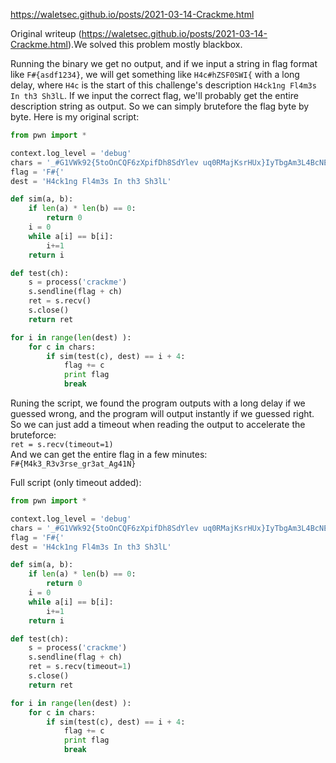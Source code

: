 https://waletsec.github.io/posts/2021-03-14-Crackme.html

Original writeup (https://waletsec.github.io/posts/2021-03-14-Crackme.html).We solved this problem mostly blackbox.

Running the binary we get no output, and if we input a string in flag format
like `F#{asdf1234}`, we will get something like `H4c#hZSF0SWI{` with a long
delay, where `H4c` is the start of this challenge's description `H4ck1ng
Fl4m3s In th3 Sh3lL`. If we input the correct flag, we'll probably get the
entire description string as output. So we can simply brutefore the flag byte
by byte. Here is my original script:

```python  
from pwn import *

context.log_level = 'debug'  
chars = '_#G1VWk92{5toOnCQF6zXpifDh8SdYlev uq0RMajKsrHUx}IyTbgAm3L4BcNEZJ7w'  
flag = 'F#{'  
dest = 'H4ck1ng Fl4m3s In th3 Sh3lL'

def sim(a, b):  
	if len(a) * len(b) == 0:  
		return 0  
	i = 0  
	while a[i] == b[i]:  
		i+=1  
	return i

def test(ch):  
	s = process('crackme')  
	s.sendline(flag + ch)  
	ret = s.recv()  
	s.close()  
	return ret

for i in range(len(dest) ):  
	for c in chars:  
		if sim(test(c), dest) == i + 4:  
			flag += c  
			print flag  
			break  
```  
Runing the script, we found the program outputs with a long delay if we
guessed wrong, and the program will output instantly if we guessed right. So
we can just add a timeout when reading the output to accelerate the
bruteforce:  
`ret = s.recv(timeout=1)`  
And we can get the entire flag in a few minutes:  
`F#{M4k3_R3v3rse_gr3at_Ag41N}`

Full script (only timeout added):  
```python  
from pwn import *

context.log_level = 'debug'  
chars = '_#G1VWk92{5toOnCQF6zXpifDh8SdYlev uq0RMajKsrHUx}IyTbgAm3L4BcNEZJ7w'  
flag = 'F#{'  
dest = 'H4ck1ng Fl4m3s In th3 Sh3lL'

def sim(a, b):  
	if len(a) * len(b) == 0:  
		return 0  
	i = 0  
	while a[i] == b[i]:  
		i+=1  
	return i

def test(ch):  
	s = process('crackme')  
	s.sendline(flag + ch)  
	ret = s.recv(timeout=1)  
	s.close()  
	return ret

for i in range(len(dest) ):  
	for c in chars:  
		if sim(test(c), dest) == i + 4:  
			flag += c  
			print flag  
			break  
```
